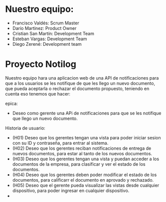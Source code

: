 # Nuestro equipo:
 * Francisco Valdés:     Scrum Master
 * Darío Martinez:       Product Owner
 * Cristian San Martín:  Development Team
 * Esteban Vargas:       Development Team
 * Diego Zerené:         Development team

# Proyecto Notilog

Nuestro equipo hara una aplicacion web de una API de notificaciones para que a los usuarios se les notifique de que les llego un nuevo documento, que pueda aceptarla o rechazar el documento propuesto, teniendo en cuenta eso tenemos que hacer:

epica:
 * Deseo como gerente una APi de notificaciones para que se les notifique que llego un nuevo documento.

Historia de usuario:

* (H01) Deseo que los gerentes tengan una vista para poder iniciar sesion con su ID y contraseña, para entrar al sistema.
* (H02) Deseo que los gerentes reciban notificaciones de entrega de nuevos documentos, para estar al tanto de los nuevos documentos.
* (H03) Deseo que los gerentes tengan una vista y puedan acceder a los documentos de la empresa, para clasificar y ver el estado de los documentos.
* (H04) Deseo que los gerentes deben poder modificar el estado de los documentos, para calificarr el documento en aprovado y rechazado.
* (H05) Deseo que el gerente pueda visualizar las vistas desde cualquier dispositivo, para poder ingresar en cualquier dispositivo.
* 
